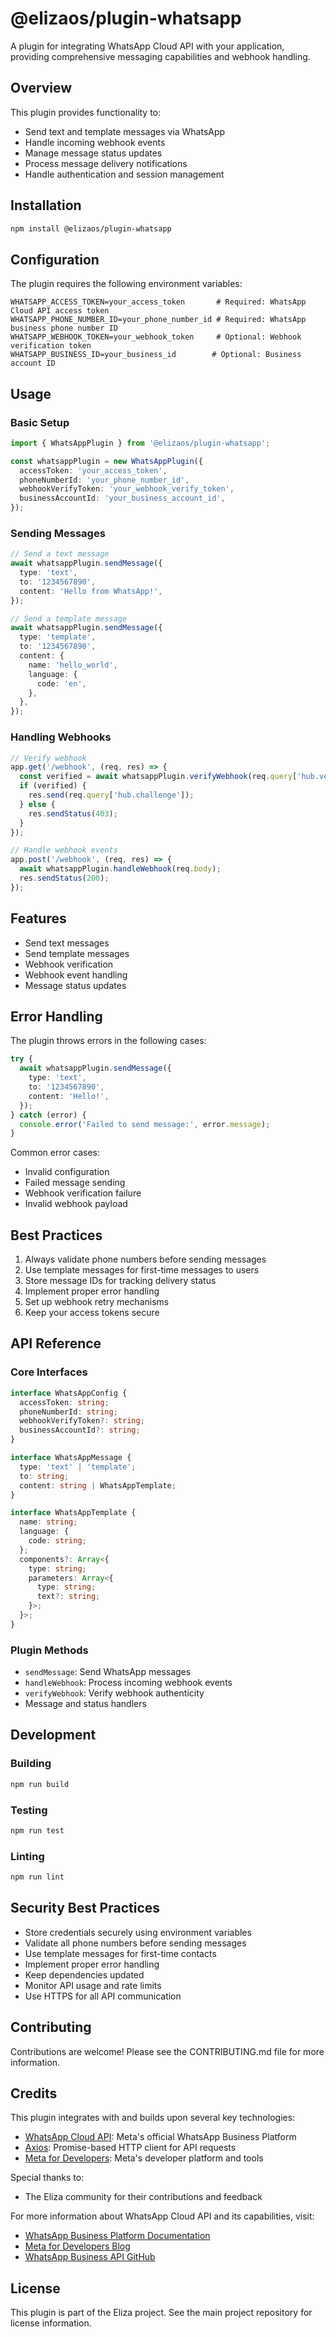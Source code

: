 # @elizaos/plugin-whatsapp

A plugin for integrating WhatsApp Cloud API with your application, providing comprehensive messaging capabilities and webhook handling.

## Overview

This plugin provides functionality to:

- Send text and template messages via WhatsApp
- Handle incoming webhook events
- Manage message status updates
- Process message delivery notifications
- Handle authentication and session management

## Installation

```bash
npm install @elizaos/plugin-whatsapp
```

## Configuration

The plugin requires the following environment variables:

```env
WHATSAPP_ACCESS_TOKEN=your_access_token       # Required: WhatsApp Cloud API access token
WHATSAPP_PHONE_NUMBER_ID=your_phone_number_id # Required: WhatsApp business phone number ID
WHATSAPP_WEBHOOK_TOKEN=your_webhook_token     # Optional: Webhook verification token
WHATSAPP_BUSINESS_ID=your_business_id        # Optional: Business account ID
```

## Usage

### Basic Setup

```typescript
import { WhatsAppPlugin } from '@elizaos/plugin-whatsapp';

const whatsappPlugin = new WhatsAppPlugin({
  accessToken: 'your_access_token',
  phoneNumberId: 'your_phone_number_id',
  webhookVerifyToken: 'your_webhook_verify_token',
  businessAccountId: 'your_business_account_id',
});
```

### Sending Messages

```typescript
// Send a text message
await whatsappPlugin.sendMessage({
  type: 'text',
  to: '1234567890',
  content: 'Hello from WhatsApp!',
});

// Send a template message
await whatsappPlugin.sendMessage({
  type: 'template',
  to: '1234567890',
  content: {
    name: 'hello_world',
    language: {
      code: 'en',
    },
  },
});
```

### Handling Webhooks

```typescript
// Verify webhook
app.get('/webhook', (req, res) => {
  const verified = await whatsappPlugin.verifyWebhook(req.query['hub.verify_token']);
  if (verified) {
    res.send(req.query['hub.challenge']);
  } else {
    res.sendStatus(403);
  }
});

// Handle webhook events
app.post('/webhook', (req, res) => {
  await whatsappPlugin.handleWebhook(req.body);
  res.sendStatus(200);
});
```

## Features

- Send text messages
- Send template messages
- Webhook verification
- Webhook event handling
- Message status updates

## Error Handling

The plugin throws errors in the following cases:

```typescript
try {
  await whatsappPlugin.sendMessage({
    type: 'text',
    to: '1234567890',
    content: 'Hello!',
  });
} catch (error) {
  console.error('Failed to send message:', error.message);
}
```

Common error cases:

- Invalid configuration
- Failed message sending
- Webhook verification failure
- Invalid webhook payload

## Best Practices

1. Always validate phone numbers before sending messages
2. Use template messages for first-time messages to users
3. Store message IDs for tracking delivery status
4. Implement proper error handling
5. Set up webhook retry mechanisms
6. Keep your access tokens secure

## API Reference

### Core Interfaces

```typescript
interface WhatsAppConfig {
  accessToken: string;
  phoneNumberId: string;
  webhookVerifyToken?: string;
  businessAccountId?: string;
}

interface WhatsAppMessage {
  type: 'text' | 'template';
  to: string;
  content: string | WhatsAppTemplate;
}

interface WhatsAppTemplate {
  name: string;
  language: {
    code: string;
  };
  components?: Array<{
    type: string;
    parameters: Array<{
      type: string;
      text?: string;
    }>;
  }>;
}
```

### Plugin Methods

- `sendMessage`: Send WhatsApp messages
- `handleWebhook`: Process incoming webhook events
- `verifyWebhook`: Verify webhook authenticity
- Message and status handlers

## Development

### Building

```bash
npm run build
```

### Testing

```bash
npm run test
```

### Linting

```bash
npm run lint
```

## Security Best Practices

- Store credentials securely using environment variables
- Validate all phone numbers before sending messages
- Use template messages for first-time contacts
- Implement proper error handling
- Keep dependencies updated
- Monitor API usage and rate limits
- Use HTTPS for all API communication

## Contributing

Contributions are welcome! Please see the CONTRIBUTING.md file for more information.

## Credits

This plugin integrates with and builds upon several key technologies:

- [WhatsApp Cloud API](https://developers.facebook.com/docs/whatsapp/cloud-api): Meta's official WhatsApp Business Platform
- [Axios](https://axios-http.com/): Promise-based HTTP client for API requests
- [Meta for Developers](https://developers.facebook.com/): Meta's developer platform and tools

Special thanks to:

- The Eliza community for their contributions and feedback

For more information about WhatsApp Cloud API and its capabilities, visit:

- [WhatsApp Business Platform Documentation](https://developers.facebook.com/docs/whatsapp/cloud-api/overview)
- [Meta for Developers Blog](https://developers.facebook.com/blog/)
- [WhatsApp Business API GitHub](https://github.com/WhatsApp/WhatsApp-Business-API-Setup-Scripts)

## License

This plugin is part of the Eliza project. See the main project repository for license information.
